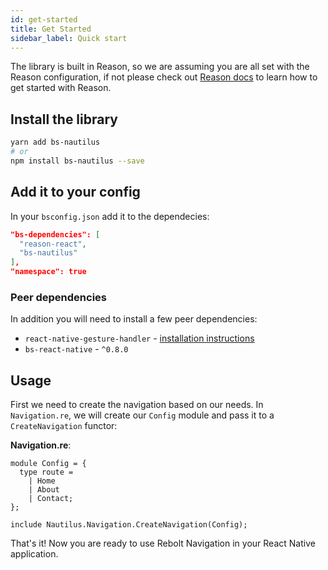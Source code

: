 ```yaml
---
id: get-started
title: Get Started
sidebar_label: Quick start
---
```


The library is built in Reason, so we are assuming you are all set with the Reason configuration, if not please check out [Reason docs](https://reasonml.github.io) to learn how to get started with Reason.

## Install the library

```sh
yarn add bs-nautilus
# or
npm install bs-nautilus --save
```

## Add it to your config

In your `bsconfig.json` add it to the dependecies:

```json
"bs-dependencies": [
  "reason-react",
  "bs-nautilus"
],
"namespace": true
```

### Peer dependencies

In addition you will need to install a few peer dependencies:

- `react-native-gesture-handler` - [installation instructions](https://github.com/kmagiera/react-native-gesture-handler#installation)
- `bs-react-native` - `^0.8.0`

## Usage

First we need to create the navigation based on our needs. In `Navigation.re`, we will create our `Config` module and pass it to a `CreateNavigation` functor:

**Navigation.re**:

```reason
module Config = {
  type route =
    | Home
    | About
    | Contact;
};

include Nautilus.Navigation.CreateNavigation(Config);
```

That's it! Now you are ready to use Rebolt Navigation in your React Native application.
